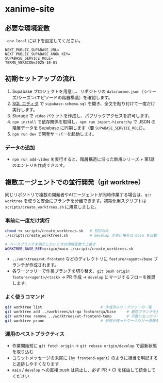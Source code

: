 # xanime-site

## 必要な環境変数

`.env.local` に以下を設定してください。

```
NEXT_PUBLIC_SUPABASE_URL=
NEXT_PUBLIC_SUPABASE_ANON_KEY=
SUPABASE_SERVICE_ROLE=
TERMS_VERSION=2025-10-01
```

## 初期セットアップの流れ

1. Supabase プロジェクトを用意し、リポジトリの `data/anime.json`（シリーズ/シーズン/エピソードの階層構造）を確認します。
2. [SQL エディタ](https://supabase.com/) で `supabase-schema.sql` を開き、全文を貼り付けて一度だけ実行します。
3. Storage で `video` バケットを作成し、パブリックアクセスを許可します。
4. `npm install` で依存関係を取得し、`npm run import-hierarchy` で JSON の階層データを Supabase に同期します（要 `SUPABASE_SERVICE_ROLE`）。
5. `npm run dev` で開発サーバーを起動します。

### データの追加
- `npm run add-video` を実行すると、階層構造に沿った新規シリーズ + 第1話のエントリを作成できます。

## 複数エージェントでの並行開発（git worktree）

同じリポジトリで複数の開発者やAIエージェントが同時作業する場合は、`git worktree` を使うと安全にブランチを分離できます。初期化用スクリプトは `scripts/create_worktrees.sh` に用意しました。

### 事前に一度だけ実行
```bash
chmod +x scripts/create_worktrees.sh   # 初回のみ
./scripts/create_worktrees.sh          # develop が無い場合は main を自動で利用

# ベースブランチを明示したいときは環境変数で上書き
WORKTREE_BASE_REF=origin/main ./scripts/create_worktrees.sh
```

- `../worktrees/wt-frontend` などのディレクトリに `feature/<agent>/base` ブランチが作成されます。
- 各ワークツリーで作業ブランチを切り替え、`git push origin feature/<agent>/<task>` → PR 作成 → `develop` にマージするフローを推奨します。

### よく使うコマンド
```bash
git worktree list                           # 作成済みワークツリーの一覧
git worktree add ../worktrees/wt-qa feature/qa/base     # 既存ブランチを別ディレクトリに展開
git worktree remove ../worktrees/wt-frontend-temp       # 不要になったワークツリーを削除
git worktree prune                          # 参照が残ったワークツリー情報を整理
```

### 運用のベストプラクティス
- 作業開始前に `git fetch origin` → `git rebase origin/develop` で最新状態を取り込む
- コミットメッセージの末尾に `[by frontend-agent]` のように担当を明記すると追跡しやすくなります
- `main` / `develop` への直接 push は禁止し、必ず PR + CI を経由して統合してください
